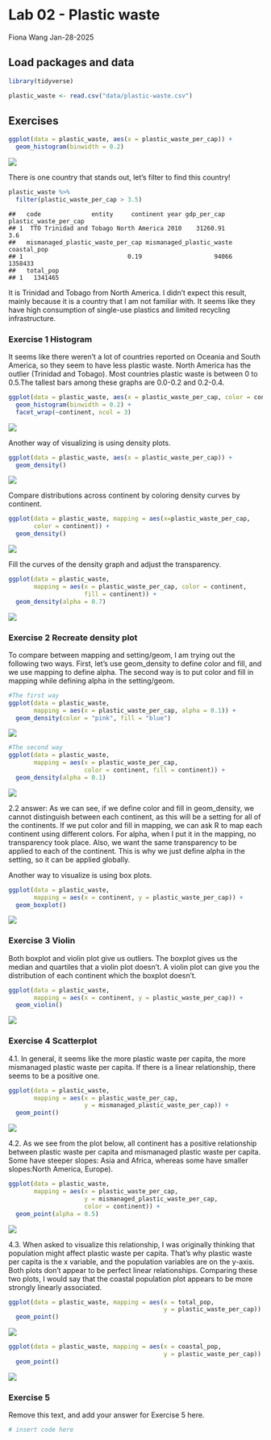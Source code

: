Lab 02 - Plastic waste
================
Fiona Wang
Jan-28-2025

## Load packages and data

``` r
library(tidyverse) 
```

``` r
plastic_waste <- read.csv("data/plastic-waste.csv")
```

## Exercises

``` r
ggplot(data = plastic_waste, aes(x = plastic_waste_per_cap)) + 
  geom_histogram(binwidth = 0.2)
```

![](lab-02_files/figure-gfm/initial%20ggplot-1.png)<!-- -->

There is one country that stands out, let’s filter to find this country!

``` r
plastic_waste %>%
  filter(plastic_waste_per_cap > 3.5)
```

    ##   code              entity     continent year gdp_per_cap plastic_waste_per_cap
    ## 1  TTO Trinidad and Tobago North America 2010    31260.91                   3.6
    ##   mismanaged_plastic_waste_per_cap mismanaged_plastic_waste coastal_pop
    ## 1                             0.19                    94066     1358433
    ##   total_pop
    ## 1   1341465

It is Trinidad and Tobago from North America. I didn’t expect this
result, mainly because it is a country that I am not familiar with. It
seems like they have high consumption of single-use plastics and limited
recycling infrastructure.

### Exercise 1 Histogram

It seems like there weren’t a lot of countries reported on Oceania and
South America, so they seem to have less plastic waste. North America
has the outlier (Trinidad and Tobago). Most countries plastic waste is
between 0 to 0.5.The tallest bars among these graphs are 0.0-0.2 and
0.2-0.4.

``` r
ggplot(data = plastic_waste, aes(x = plastic_waste_per_cap, color = continent)) + 
  geom_histogram(binwidth = 0.2) + 
  facet_wrap(~continent, ncol = 3)
```

![](lab-02_files/figure-gfm/plastic-waste-continent-1.png)<!-- -->

Another way of visualizing is using density plots.

``` r
ggplot(data = plastic_waste, aes(x = plastic_waste_per_cap)) + 
  geom_density()
```

![](lab-02_files/figure-gfm/density%20plots-1.png)<!-- -->

Compare distributions across continent by coloring density curves by
continent.

``` r
ggplot(data = plastic_waste, mapping = aes(x=plastic_waste_per_cap, 
       color = continent)) +
  geom_density()
```

![](lab-02_files/figure-gfm/compare%20density-1.png)<!-- -->

Fill the curves of the density graph and adjust the transparency.

``` r
ggplot(data = plastic_waste, 
       mapping = aes(x = plastic_waste_per_cap, color = continent,
                     fill = continent)) + 
  geom_density(alpha = 0.7)
```

![](lab-02_files/figure-gfm/fill%20density-1.png)<!-- -->

### Exercise 2 Recreate density plot

To compare between mapping and setting/geom, I am trying out the
following two ways. First, let’s use geom_density to define color and
fill, and we use mapping to define alpha. The second way is to put color
and fill in mapping while defining alpha in the setting/geom.

``` r
#The first way
ggplot(data = plastic_waste, 
       mapping = aes(x = plastic_waste_per_cap, alpha = 0.1)) + 
  geom_density(color = "pink", fill = "blue")
```

![](lab-02_files/figure-gfm/plastic-waste-density%20lower%20alpha-1.png)<!-- -->

``` r
#The second way
ggplot(data = plastic_waste, 
       mapping = aes(x = plastic_waste_per_cap, 
                     color = continent, fill = continent)) +
  geom_density(alpha = 0.1)
```

![](lab-02_files/figure-gfm/plastic-waste-density%20lower%20alpha-2.png)<!-- -->

2.2 answer: As we can see, if we define color and fill in geom_density,
we cannot distinguish between each continent, as this will be a setting
for all of the continents. If we put color and fill in mapping, we can
ask R to map each continent using different colors. For alpha, when I
put it in the mapping, no transparency took place. Also, we want the
same transparency to be applied to each of the continent. This is why we
just define alpha in the setting, so it can be applied globally.

Another way to visualize is using box plots.

``` r
ggplot(data = plastic_waste,
       mapping = aes(x = continent, y = plastic_waste_per_cap)) +
  geom_boxplot()
```

![](lab-02_files/figure-gfm/box%20plot-1.png)<!-- -->

### Exercise 3 Violin

Both boxplot and violin plot give us outliers. The boxplot gives us the
median and quartiles that a violin plot doesn’t. A violin plot can give
you the distribution of each continent which the boxplot doesn’t.

``` r
ggplot(data = plastic_waste,
       mapping = aes(x = continent, y = plastic_waste_per_cap)) +
  geom_violin()
```

![](lab-02_files/figure-gfm/plastic-waste-violin-1.png)<!-- -->

### Exercise 4 Scatterplot

4.1. In general, it seems like the more plastic waste per capita, the
more mismanaged plastic waste per capita. If there is a linear
relationship, there seems to be a positive one.

``` r
ggplot(data = plastic_waste,
       mapping = aes(x = plastic_waste_per_cap, 
                     y = mismanaged_plastic_waste_per_cap)) +
  geom_point()
```

![](lab-02_files/figure-gfm/plastic-waste-mismanaged-1.png)<!-- -->

4.2. As we see from the plot below, all continent has a positive
relationship between plastic waste per capita and mismanaged plastic
waste per capita. Some have steeper slopes: Asia and Africa, whereas
some have smaller slopes:North America, Europe).

``` r
ggplot(data = plastic_waste, 
       mapping = aes(x = plastic_waste_per_cap,
                     y = mismanaged_plastic_waste_per_cap,
                     color = continent)) +
  geom_point(alpha = 0.5)
```

![](lab-02_files/figure-gfm/plastic-waste-mismanaged-continent-1.png)<!-- -->

4.3. When asked to visualize this relationship, I was originally
thinking that population might affect plastic waste per capita. That’s
why plastic waste per capita is the x variable, and the population
variables are on the y-axis. Both plots don’t appear to be perfect
linear relationships. Comparing these two plots, I would say that the
coastal population plot appears to be more strongly linearly associated.

``` r
ggplot(data = plastic_waste, mapping = aes(x = total_pop,
                                           y = plastic_waste_per_cap)) + 
  geom_point()
```

![](lab-02_files/figure-gfm/plastic-waste-population-total-1.png)<!-- -->

``` r
ggplot(data = plastic_waste, mapping = aes(x = coastal_pop,
                                           y = plastic_waste_per_cap)) +
  geom_point()
```

![](lab-02_files/figure-gfm/plastic-waste-population-coastal-1.png)<!-- -->

### Exercise 5

Remove this text, and add your answer for Exercise 5 here.

``` r
# insert code here
```
